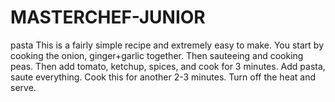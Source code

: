 # MASTERCHEF-JUNIOR
pasta
This is a fairly simple recipe and extremely easy to make.
You start by cooking the onion, ginger+garlic together.
Then sauteeing and cooking peas.
Then add tomato, ketchup, spices, and cook for 3 minutes.
Add pasta, saute everything.
Cook this for another 2-3 minutes.
Turn off the heat and serve. 
